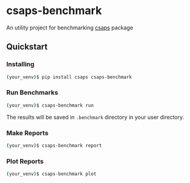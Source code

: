# csaps-benchmark

An utility project for benchmarking [csaps](https://github.com/espdev/csaps) package

## Quickstart

### Installing

```bash
(your_venv)$ pip install csaps csaps-benchmark
```

### Run Benchmarks

```bash
(your_venv)$ csaps-benchmark run
```

The results will be saved in `.benchmark` directory in your user directory. 

### Make Reports

```bash
(your_venv)$ csaps-benchmark report
```

### Plot Reports

```bash
(your_venv)$ csaps-benchmark plot
```
